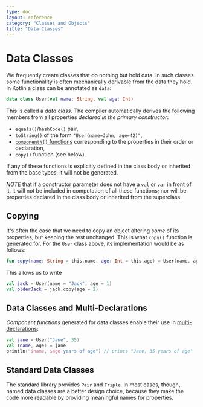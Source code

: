 ```yaml
---
type: doc
layout: reference
category: "Classes and Objects"
title: "Data Classes"
---
```


# Data Classes

We frequently create classes that do nothing but hold data. In such classes some functionality is often mechanically
derivable from the data they hold. In Kotlin a class can be annotated as `data`:
 
``` kotlin
data class User(val name: String, val age: Int)
```

This is called a _data class_. The compiler automatically derives the following members from all properties _declared in 
the primary constructor_:
  
  * `equals()`/`hashCode()` pair, 
  * `toString()` of the form `"User(name=John, age=42)"`,
  * [`componentN()` functions](multi-declarations.html) corresponding to the properties in their order or declaration,
  * `copy()` function (see below).
  
If any of these functions is explicitly defined in the class body or inherited from the base types, it will not be generated.  
  
*NOTE* that if a constructor parameter does not have a `val` or `var` in front of it, it will not be included in computation 
of all these functions; nor will be properties declared in the class body or inherited from the superclass.
  
## Copying
  
It's often the case that we need to copy an object altering _some_ of its properties, but keeping the rest unchanged. 
This is what `copy()` function is generated for. For the `User` class above, its implementation would be as follows:
     
``` kotlin
fun copy(name: String = this.name, age: Int = this.age) = User(name, age)     
```     

This allows us to write

``` kotlin
val jack = User(name = "Jack", age = 1)
val olderJack = jack.copy(age = 2)
```

## Data Classes and Multi-Declarations

_Component functions_ generated for data classes enable their use in [multi-declarations](multi-declarations.html):

``` kotlin
val jane = User("Jane", 35) 
val (name, age) = jane
println("$name, $age years of age") // prints "Jane, 35 years of age"
```

## Standard Data Classes

The standard library provides `Pair` and `Triple`. In most cases, though, named data classes are a better design choice, 
because they make the code more readable by providing meaningful names for properties.
